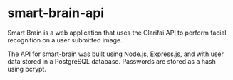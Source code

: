 # smart-brain-api
Smart Brain is a web application that uses the Clarifai API to perform facial recognition on a user submitted image.

The API for smart-brain was built using Node.js, Express.js, and with user data stored in a PostgreSQL database. Passwords are stored as a hash using bcrypt.
